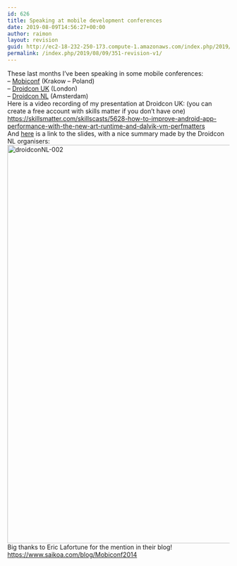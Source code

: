 ```yaml
---
id: 626
title: Speaking at mobile development conferences
date: 2019-08-09T14:56:27+00:00
author: raimon
layout: revision
guid: http://ec2-18-232-250-173.compute-1.amazonaws.com/index.php/2019/08/09/351-revision-v1/
permalink: /index.php/2019/08/09/351-revision-v1/
---
```

These last months I&#8217;ve been speaking in some mobile conferences:  
&#8211; [Mobiconf](http://www.mobiconf.org/) (Krakow &#8211; Poland)  
&#8211; [Droidcon UK](http://uk.droidcon.com/2014/) (London)  
&#8211; [Droidcon NL](http://www.droidcon.nl/) (Amsterdam)  
Here is a video recording of my presentation at Droidcon UK: (you can create a free account with skills matter if you don&#8217;t have one)  
<https://skillsmatter.com/skillscasts/5628-how-to-improve-android-app-performance-with-the-new-art-runtime-and-dalvik-vm-perfmatters>  
And [here](http://ec2-18-232-250-173.compute-1.amazonaws.com/wp-content/uploads/2015/01/droidcon_nl_android.pdf) is a link to the slides, with a nice summary made by the Droidcon NL organisers:  
[<img loading="lazy" src="http://ec2-18-232-250-173.compute-1.amazonaws.com/wp-content/uploads/2015/01/droidconnl-002.png" alt="droidconNL-002" width="1280" height="901" class="alignnone size-full wp-image-361" srcset="http://blog.rafols.org/wp-content/uploads/2015/01/droidconnl-002.png 1280w, http://blog.rafols.org/wp-content/uploads/2015/01/droidconnl-002-300x211.png 300w, http://blog.rafols.org/wp-content/uploads/2015/01/droidconnl-002-768x541.png 768w, http://blog.rafols.org/wp-content/uploads/2015/01/droidconnl-002-1024x721.png 1024w" sizes="(max-width: 1280px) 100vw, 1280px" />](http://ec2-18-232-250-173.compute-1.amazonaws.com/wp-content/uploads/2015/01/droidcon_nl_android.pdf)  
Big thanks to Eric Lafortune for the mention in their blog! <https://www.saikoa.com/blog/Mobiconf2014>

